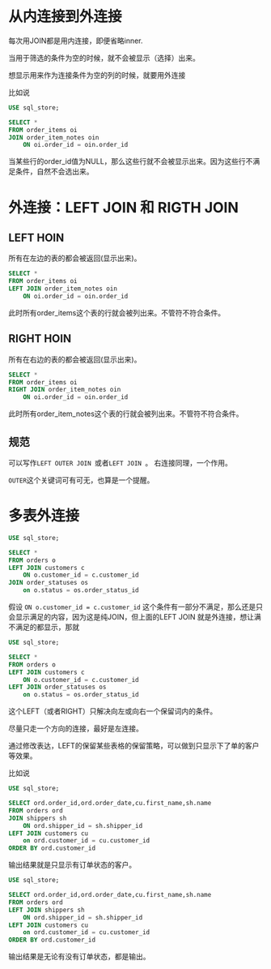 
# 从内连接到外连接

每次用JOIN都是用内连接，即便省略inner.

当用于筛选的条件为空的时候，就不会被显示（选择）出来。

想显示用来作为连接条件为空的列的时候，就要用外连接

比如说
```sql
USE sql_store;

SELECT *
FROM order_items oi
JOIN order_item_notes oin
	ON oi.order_id = oin.order_id
```
当某些行的order_id值为NULL，那么这些行就不会被显示出来。因为这些行不满足条件，自然不会选出来。

# 外连接：LEFT JOIN 和 RIGTH JOIN

## LEFT HOIN
所有在左边的表的都会被返回(显示出来)。
```sql
SELECT *
FROM order_items oi
LEFT JOIN order_item_notes oin
	ON oi.order_id = oin.order_id
```

此时所有order_items这个表的行就会被列出来。不管符不符合条件。

## RIGHT HOIN
所有在右边的表的都会被返回(显示出来)。
```sql
SELECT *
FROM order_items oi
RIGHT JOIN order_item_notes oin
	ON oi.order_id = oin.order_id
```

此时所有order_item_notes这个表的行就会被列出来。不管符不符合条件。

## 规范
可以写作`LEFT OUTER JOIN `或者`LEFT JOIN `。
右连接同理，一个作用。

`OUTER`这个关键词可有可无，也算是一个提醒。


# 多表外连接
```sql
USE sql_store;

SELECT *
FROM orders o
LEFT JOIN customers c
	ON o.customer_id = c.customer_id
JOIN order_statuses os
	on o.status = os.order_status_id 
```
假设
`ON o.customer_id = c.customer_id`
这个条件有一部分不满足，那么还是只会显示满足的内容，因为这是纯JOIN，但上面的LEFT JOIN 就是外连接，想让满不满足的都显示，那就
```sql
USE sql_store;

SELECT *
FROM orders o
LEFT JOIN customers c
	ON o.customer_id = c.customer_id
LEFT JOIN order_statuses os
	on o.status = os.order_status_id 
```

这个LEFT（或者RIGHT）只解决向左或向右一个保留词内的条件。

尽量只走一个方向的连接，最好是左连接。

通过修改表达，LEFT的保留某些表格的保留策略，可以做到只显示下了单的客户等效果。

比如说
```sql
USE sql_store;

SELECT ord.order_id,ord.order_date,cu.first_name,sh.name
FROM orders ord
JOIN shippers sh
	ON ord.shipper_id = sh.shipper_id
LEFT JOIN customers cu
	on ord.customer_id = cu.customer_id
ORDER BY ord.customer_id
```
输出结果就是只显示有订单状态的客户。


```sql
USE sql_store;

SELECT ord.order_id,ord.order_date,cu.first_name,sh.name
FROM orders ord
LEFT JOIN shippers sh
	ON ord.shipper_id = sh.shipper_id
LEFT JOIN customers cu
	on ord.customer_id = cu.customer_id
ORDER BY ord.customer_id
```
输出结果是无论有没有订单状态，都是输出。



